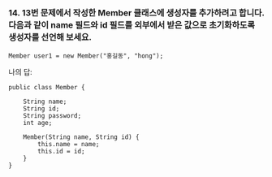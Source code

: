 ### 14. 13번 문제에서 작성한 Member 클래스에 생성자를 추가하려고 합니다. 다음과 같이 name 필드와 id 필드를 외부에서 받은 값으로 초기화하도록 생성자를 선언해 보세요.

    Member user1 = new Member("홍길동", "hong");

나의 답:

```
public class Member {

    String name;
    String id;
    String password;
    int age;

    Member(String name, String id) {
        this.name = name;
        this.id = id;
    }
}

```